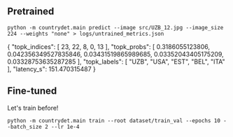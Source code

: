 ## Pretrained
```
python -m countrydet.main predict --image src/UZB_12.jpg --image_size 224 --weights "none" > logs/untrained_metrics.json
```

{
  "topk_indices": [
    23,
    22,
    8,
    0,
    13
  ],
  "topk_probs": [
    0.3186055123806,
    0.042356349527835846,
    0.03431519865989685,
    0.03352043405175209,
    0.03328753635287285
  ],
  "topk_labels": [
    "UZB",
    "USA",
    "EST",
    "BEL",
    "ITA"
  ],
  "latency_s": 151.470315487
}

## Fine-tuned
Let's train before!
```
python -m countrydet.main train --root dataset/train_val --epochs 10 --batch_size 2 --lr 1e-4
```